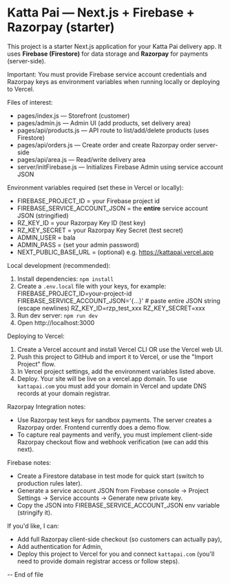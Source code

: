 Katta Pai — Next.js + Firebase + Razorpay (starter)
=================================================

This project is a starter Next.js application for your Katta Pai delivery app.
It uses **Firebase (Firestore)** for data storage and **Razorpay** for payments (server-side).

Important: You must provide Firebase service account credentials and Razorpay keys as environment variables
when running locally or deploying to Vercel.

Files of interest:
- pages/index.js        — Storefront (customer)
- pages/admin.js        — Admin UI (add products, set delivery area)
- pages/api/products.js — API route to list/add/delete products (uses Firestore)
- pages/api/orders.js   — Create order and create Razorpay order server-side
- pages/api/area.js     — Read/write delivery area
- server/initFirebase.js — Initializes Firebase Admin using service account JSON

Environment variables required (set these in Vercel or locally):
- FIREBASE_PROJECT_ID  = your Firebase project id
- FIREBASE_SERVICE_ACCOUNT_JSON = the **entire** service account JSON (stringified)
- RZ_KEY_ID            = your Razorpay Key ID (test key)
- RZ_KEY_SECRET        = your Razorpay Key Secret (test secret)
- ADMIN_USER           = bala
- ADMIN_PASS           = (set your admin password)
- NEXT_PUBLIC_BASE_URL = (optional) e.g. https://kattapai.vercel.app

Local development (recommended):
1. Install dependencies: `npm install`
2. Create a `.env.local` file with your keys, for example:
   FIREBASE_PROJECT_ID=your-project-id
   FIREBASE_SERVICE_ACCOUNT_JSON='{...}'  # paste entire JSON string (escape newlines)
   RZ_KEY_ID=rzp_test_xxx
   RZ_KEY_SECRET=xxx
3. Run dev server: `npm run dev`
4. Open http://localhost:3000

Deploying to Vercel:
1. Create a Vercel account and install Vercel CLI OR use the Vercel web UI.
2. Push this project to GitHub and import it to Vercel, or use the "Import Project" flow.
3. In Vercel project settings, add the environment variables listed above.
4. Deploy. Your site will be live on a vercel.app domain. To use `kattapai.com` you must add your domain in Vercel and update DNS records at your domain registrar.

Razorpay Integration notes:
- Use Razorpay test keys for sandbox payments. The server creates a Razorpay order. Frontend currently does a demo flow.
- To capture real payments and verify, you must implement client-side Razorpay checkout flow and webhook verification (we can add this next).

Firebase notes:
- Create a Firestore database in test mode for quick start (switch to production rules later).
- Generate a service account JSON from Firebase console -> Project Settings -> Service accounts -> Generate new private key.
- Copy the JSON into FIREBASE_SERVICE_ACCOUNT_JSON env variable (stringify it).

If you'd like, I can:
- Add full Razorpay client-side checkout (so customers can actually pay),
- Add authentication for Admin,
- Deploy this project to Vercel for you and connect `kattapai.com` (you'll need to provide domain registrar access or follow steps).

-- End of file
